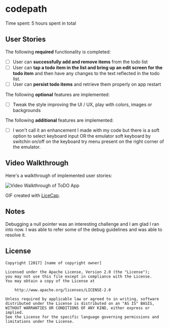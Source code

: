 # codepath
Time spent: 5 hours spent in total

## User Stories

The following **required** functionality is completed:

* [ ] User can **successfully add and remove items** from the todo list
* [ ] User can **tap a todo item in the list and bring up an edit screen for the todo item** and then have any changes to the text reflected in the todo list.
* [ ] User can **persist todo items** and retrieve them properly on app restart

The following **optional** features are implemented:

* [ ] Tweak the style improving the UI / UX, play with colors, images or backgrounds

The following **additional** features are implemented:

* [ ] I won't call it an enhancement I made with my code but there is a soft option to select keyboard input OR the emulator soft keyboard by switchin on/off on the keyboard try menu present on the right corner of the emulator. 


## Video Walkthrough 

Here's a walkthrough of implemented user stories:

<img src='http://imgur.com/g2wXHhV' title='Video Walkthrough' width='' alt='Video Walkthrough of ToDO App' />

GIF created with [LiceCap](http://www.cockos.com/licecap/).

## Notes

Debugging a null pointer was an interesting challenge and I am glad I ran into now.
I was able to refer some of the debug guidelines and was able to resolve it.

## License

    Copyright [2017] [name of copyright owner]

    Licensed under the Apache License, Version 2.0 (the "License");
    you may not use this file except in compliance with the License.
    You may obtain a copy of the License at

        http://www.apache.org/licenses/LICENSE-2.0

    Unless required by applicable law or agreed to in writing, software
    distributed under the License is distributed on an "AS IS" BASIS,
    WITHOUT WARRANTIES OR CONDITIONS OF ANY KIND, either express or implied.
    See the License for the specific language governing permissions and
    limitations under the License.
